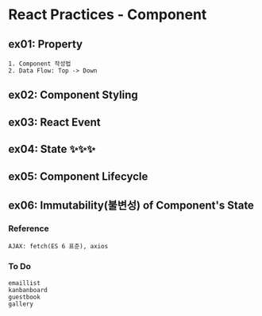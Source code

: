 # React Practices - Component

## ex01: Property

    1. Component 작성법
    2. Data Flow: Top -> Down

## ex02: Component Styling

## ex03: React Event

## ex04: State ✨✨✨

## ex05: Component Lifecycle

## ex06: Immutability(불변성) of Component's State

### Reference

    AJAX: fetch(ES 6 표준), axios

### To Do

    emaillist
    kanbanboard
    guestbook
    gallery
